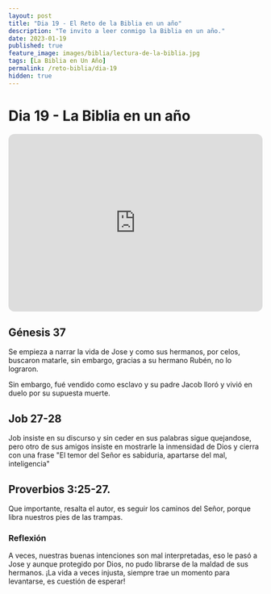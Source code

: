```yaml
---
layout: post
title: "Dia 19 - El Reto de la Biblia en un año"
description: "Te invito a leer conmigo la Biblia en un año."
date: 2023-01-19
published: true
feature_image: images/biblia/lectura-de-la-biblia.jpg
tags: [La Biblia en Un Año]
permalink: /reto-biblia/dia-19
hidden: true
---
```


# Dia 19 - La Biblia en un año
<iframe style="border-radius:12px" src="https://open.spotify.com/embed/episode/3qr8z6Reih9xdjU6QZjB0z?utm_source=generator" width="100%" height="352" frameBorder="0" allowfullscreen="" allow="autoplay; clipboard-write; encrypted-media; fullscreen; picture-in-picture" loading="lazy"></iframe>

## Génesis 37
Se empieza a narrar la vida de Jose y como sus hermanos, por celos, buscaron matarle, sin embargo, gracias a su hermano Rubén, no lo lograron.

Sin embargo, fué vendido como esclavo y su padre Jacob lloró y vivió en duelo por su supuesta muerte.
## Job 27-28
Job insiste en su discurso y sin ceder en sus palabras sigue quejandose, pero otro de sus amigos insiste en mostrarle la inmensidad de Dios y cierra con una frase "El temor del Señor es sabiduria, apartarse del mal, inteligencia"

## Proverbios 3:25-27.   
Que importante, resalta el autor, es seguir los caminos del Señor, porque libra nuestros pies de las trampas.

### Reflexión  
A veces, nuestras buenas intenciones son mal interpretadas, eso le pasó a Jose y aunque protegido por Dios, no pudo librarse de la maldad de sus hermanos. ¡La vida a veces injusta, siempre trae un momento para levantarse, es cuestión de esperar!